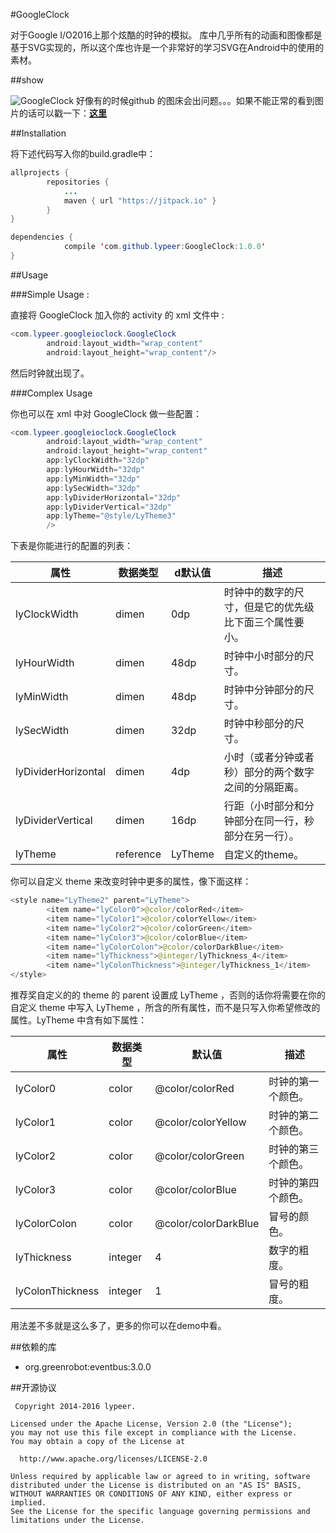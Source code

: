 #GoogleClock

对于Google I/O2016上那个炫酷的时钟的模拟。
库中几乎所有的动画和图像都是基于SVG实现的，所以这个库也许是一个非常好的学习SVG在Android中的使用的素材。

##show

![GoogleClock](https://github.com/lypeer/GoogleClock/blob/master/gif/smallclock.gif)
好像有的时候github 的图床会出问题。。。如果不能正常的看到图片的话可以戳一下：**[这里](http://ac-cnyv47la.clouddn.com/ac980baf7fcca42e.gif)**

##Installation

将下述代码写入你的build.gradle中：
```java
allprojects {
		repositories {
			...
			maven { url "https://jitpack.io" }
		}
}
```
```java
dependencies {
	        compile 'com.github.lypeer:GoogleClock:1.0.0'
}
```

##Usage

###Simple Usage :

直接将 GoogleClock 加入你的 activity 的 xml 文件中 :

```java
<com.lypeer.googleioclock.GoogleClock
        android:layout_width="wrap_content"
        android:layout_height="wrap_content"/>
```

然后时钟就出现了。

###Complex Usage

你也可以在 xml 中对 GoogleClock 做一些配置：

```java
<com.lypeer.googleioclock.GoogleClock
        android:layout_width="wrap_content"
        android:layout_height="wrap_content"
        app:lyClockWidth="32dp"
        app:lyHourWidth="32dp"
        app:lyMinWidth="32dp"
        app:lySecWidth="32dp"
        app:lyDividerHorizontal="32dp"
        app:lyDividerVertical="32dp"
        app:lyTheme="@style/LyTheme3"
        />
```
下表是你能进行的配置的列表：

|属性|数据类型|d默认值| 描述|
|---| ---| ---|---|
|lyClockWidth|dimen|0dp|时钟中的数字的尺寸，但是它的优先级比下面三个属性要小。|
|lyHourWidth|dimen|48dp|时钟中小时部分的尺寸。|
|lyMinWidth|dimen|48dp|时钟中分钟部分的尺寸。|
|lySecWidth|dimen|32dp|时钟中秒部分的尺寸。|
|lyDividerHorizontal|dimen|4dp|小时（或者分钟或者秒）部分的两个数字之间的分隔距离。|
|lyDividerVertical|dimen|16dp|行距（小时部分和分钟部分在同一行，秒部分在另一行）。|
|lyTheme|reference|LyTheme|自定义的theme。|

你可以自定义 theme 来改变时钟中更多的属性，像下面这样：

```java
<style name="LyTheme2" parent="LyTheme">
        <item name="lyColor0">@color/colorRed</item>
        <item name="lyColor1">@color/colorYellow</item>
        <item name="lyColor2">@color/colorGreen</item>
        <item name="lyColor3">@color/colorBlue</item>
        <item name="lyColorColon">@color/colorDarkBlue</item>
        <item name="lyThickness">@integer/lyThickness_4</item>
        <item name="lyColonThickness">@integer/lyThickness_1</item>
</style>
```
推荐奖自定义的的 theme 的 parent 设置成 LyTheme ，否则的话你将需要在你的自定义 theme 中写入 LyTheme ，所含的所有属性，而不是只写入你希望修改的属性。LyTheme 中含有如下属性：

|属性|数据类型|默认值|描述|
|---|---|---|---|
|lyColor0|color|@color/colorRed|时钟的第一个颜色。|
|lyColor1|color|@color/colorYellow|时钟的第二个颜色。|
|lyColor2|color|@color/colorGreen|时钟的第三个颜色。|
|lyColor3|color|@color/colorBlue|时钟的第四个颜色。|
|lyColorColon|color|@color/colorDarkBlue|冒号的颜色。|
|lyThickness|integer|4|数字的粗度。|
|lyColonThickness|integer|1|冒号的粗度。|

用法差不多就是这么多了，更多的你可以在demo中看。

##依赖的库

 - org.greenrobot:eventbus:3.0.0 

##开源协议
 ```
  Copyright 2014-2016 lypeer.

Licensed under the Apache License, Version 2.0 (the "License");
you may not use this file except in compliance with the License.
You may obtain a copy of the License at

   http://www.apache.org/licenses/LICENSE-2.0

Unless required by applicable law or agreed to in writing, software
distributed under the License is distributed on an "AS IS" BASIS,
WITHOUT WARRANTIES OR CONDITIONS OF ANY KIND, either express or implied.
See the License for the specific language governing permissions and
limitations under the License.
```



